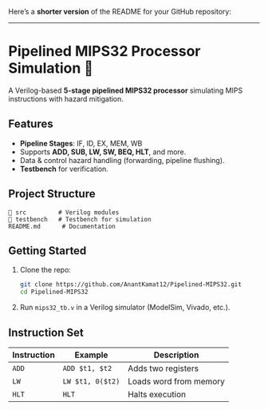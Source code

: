 Here’s a **shorter version** of the README for your GitHub repository:  

---

# Pipelined MIPS32 Processor Simulation 🚀  

A Verilog-based **5-stage pipelined MIPS32 processor** simulating MIPS instructions with hazard mitigation.  

## Features  
- **Pipeline Stages**: IF, ID, EX, MEM, WB  
- Supports **ADD, SUB, LW, SW, BEQ, HLT**, and more.  
- Data & control hazard handling (forwarding, pipeline flushing).  
- **Testbench** for verification.  

## Project Structure  
```
📂 src         # Verilog modules  
📂 testbench   # Testbench for simulation  
README.md      # Documentation  
```  

## Getting Started  
1. Clone the repo:  
   ```bash  
   git clone https://github.com/AnantKamat12/Pipelined-MIPS32.git  
   cd Pipelined-MIPS32  
   ```  
2. Run `mips32_tb.v` in a Verilog simulator (ModelSim, Vivado, etc.).  

## Instruction Set  
| Instruction | Example          | Description             |  
|-------------|------------------|-------------------------|  
| `ADD`       | `ADD $t1, $t2`   | Adds two registers      |  
| `LW`        | `LW $t1, 0($t2)` | Loads word from memory  |  
| `HLT`       | `HLT`            | Halts execution         |  


